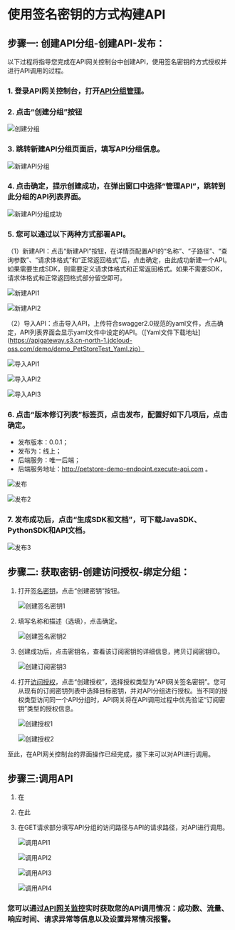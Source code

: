 # 使用签名密钥的方式构建API


## 步骤一: 创建API分组-创建API-发布：

以下过程将指导您完成在API网关控制台中创建API，使用签名密钥的方式授权并进行API调用的过程。


### 1. 登录API网关控制台，打开[API分组管理](https://apigateway-console.jdcloud.com/apiGroupList)。

### 2. 点击“创建分组”按钮

![创建分组](../../../../image/Internet-Middleware/API-Gateway/example_subkey_group.png)

### 3. 跳转新建API分组页面后，填写API分组信息。

![新建API分组](../../../../image/Internet-Middleware/API-Gateway/example_SignatureKey_apilist.png)

### 4. 点击确定，提示创建成功，在弹出窗口中选择“管理API”，跳转到此分组的API列表界面。

![新建API分组成功](../../../../image/Internet-Middleware/API-Gateway/example_SignatureKey_apilist2.png)

### 5. 您可以通过以下两种方式部署API。

（1）新建API：点击“新建API”按钮，在详情页配置API的“名称”、“子路径”、“查询参数”、“请求体格式”和“正常返回格式”后，点击确定，由此成功新建一个API。如果需要生成SDK，则需要定义请求体格式和正常返回格式。如果不需要SDK，请求体格式和正常返回格式部分留空即可。

![新建API1](../../../../image/Internet-Middleware/API-Gateway/example_subkey_createAPI_1.png)

![新建API2](../../../../image/Internet-Middleware/API-Gateway/example_subkey_createAPI_2.png)

（2）导入API：点击导入API，上传符合swagger2.0规范的yaml文件，点击确定，API列表界面会显示yaml文件中设定的API。（[Yaml文件下载地址](https://apigateway.s3.cn-north-1.jdcloud-oss.com/demo/demo_PetStoreTest_Yaml.zip）

![导入API1](../../../../image/Internet-Middleware/example_SignatureKey_apilist3.png)

![导入API2](../../../../image/Internet-Middleware/API-Gateway/example_subkey_createAPI_4.png)

![导入API3](../../../../image/Internet-Middleware/API-Gateway/example_SignatureKey_apilist4.png)


### 6. 点击“版本修订列表”标签页，点击发布，配置好如下几项后，点击确定。

- 发布版本：0.0.1；
- 发布为：线上；
- 后端服务：唯一后端；
- 后端服务地址：http://petstore-demo-endpoint.execute-api.com 。

![发布](../../../../image/Internet-Middleware/API-Gateway/example_subkey_deploy_1.png)

![发布2](../../../../image/Internet-Middleware/API-Gateway/example_subkey_deploy_2.png)
### 7.  发布成功后，点击“生成SDK和文档”，可下载JavaSDK、PythonSDK和API文档。
![发布3](../../../../image/Internet-Middleware/API-Gateway/example_SignatureKey_apilist5.png)

## 步骤二: 获取密钥-创建访问授权-绑定分组：

1. 打开[签名密钥](https://apigateway-console.jdcloud.com/accessSecretKey)，点击“创建密钥”按钮。

    ![创建签名密钥1](../../../../image/Internet-Middleware/API-Gateway/example_subkey_createSubkey_1.png)

2. 填写名称和描述（选填），点击确定。

    ![创建签名密钥2](../../../../image/Internet-Middleware/API-Gateway/example_subkey_createSubkey_2.png)

3. 创建成功后，点击密钥名，查看该订阅密钥的详细信息，拷贝订阅密钥ID。

    ![创建订阅密钥3](../../../../image/Internet-Middleware/API-Gateway/example_subkey_createSubkey_3.png)

4. 打开[访问授权](https://apigateway-console.jdcloud.com/authorizationList)，点击“创建授权”，选择授权类型为“API网关签名密钥”。您可从现有的订阅密钥列表中选择目标密钥，并对API分组进行授权。当不同的授权类型访问同一个API分组时，API网关将在API调用过程中优先验证“订阅密钥”类型的授权信息。

    ![创建授权1](../../../../image/Internet-Middleware/API-Gateway/example_subkey_createAuth_1.png)

    ![创建授权2](../../../../image/Internet-Middleware/API-Gateway/example_subkey_createAuth_2.png)
    
至此，在API网关控制台的界面操作已经完成，接下来可以对API进行调用。
    
## 步骤三:调用API
1.	在
2.	在此
3.	在GET请求部分填写API分组的访问路径与API的请求路径，对API进行调用。

    ![调用API1](../../../../image/Internet-Middleware/API-Gateway/example_subkey_consumeAPI_1.png)

    ![调用API2](../../../../image/Internet-Middleware/API-Gateway/example_subkey_consumeAPI_2.png)
    
    ![调用API3](../../../../image/Internet-Middleware/API-Gateway/example_subkey_consumeAPI_3.png)
    
    ![调用API4](../../../../image/Internet-Middleware/API-Gateway/example_subkey_consumeAPI_4.png)

### 您可以通过[API网关监控](http://cms-console-north-2a-backup.jdcloud.com/monitor/apigateway)实时获取您的API调用情况：成功数、流量、响应时间、请求异常等信息以及设置异常情况报警。
